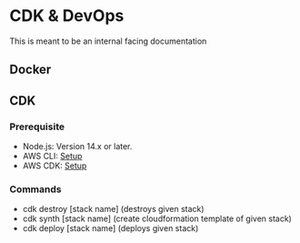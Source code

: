 # CDK & DevOps

This is meant to be an internal facing documentation  

## Docker



## CDK

### Prerequisite

- Node.js: Version 14.x or later.  
- AWS CLI: [Setup](https://docs.aws.amazon.com/cli/latest/userguide/getting-started-install.html)  
- AWS CDK: [Setup](https://docs.aws.amazon.com/cdk/v2/guide/getting_started.html)  

### Commands

- cdk destroy [stack name] (destroys given stack)  
- cdk synth [stack name] (create cloudformation template of given stack)  
- cdk deploy [stack name] (deploys given stack)  
